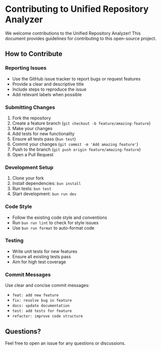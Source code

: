 # Contributing to Unified Repository Analyzer

We welcome contributions to the Unified Repository Analyzer! This document provides guidelines for contributing to this open-source project.

## How to Contribute

### Reporting Issues
- Use the GitHub issue tracker to report bugs or request features
- Provide a clear and descriptive title
- Include steps to reproduce the issue
- Add relevant labels when possible

### Submitting Changes
1. Fork the repository
2. Create a feature branch (`git checkout -b feature/amazing-feature`)
3. Make your changes
4. Add tests for new functionality
5. Ensure all tests pass (`bun test`)
6. Commit your changes (`git commit -m 'Add amazing feature'`)
7. Push to the branch (`git push origin feature/amazing-feature`)
8. Open a Pull Request

### Development Setup
1. Clone your fork
2. Install dependencies: `bun install`
3. Run tests: `bun test`
4. Start development: `bun run dev`

### Code Style
- Follow the existing code style and conventions
- Run `bun run lint` to check for style issues
- Use `bun run format` to auto-format code

### Testing
- Write unit tests for new features
- Ensure all existing tests pass
- Aim for high test coverage

### Commit Messages
Use clear and concise commit messages:
- `feat: add new feature`
- `fix: resolve bug in feature`
- `docs: update documentation`
- `test: add tests for feature`
- `refactor: improve code structure`

## Questions?
Feel free to open an issue for any questions or discussions.